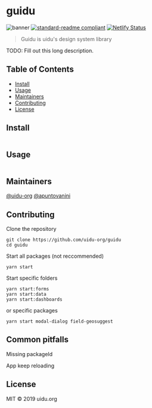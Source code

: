 # guidu

![banner](https://travis-ci.org/uidu-org/guidu.svg?branch=master) [![standard-readme compliant](https://img.shields.io/badge/standard--readme-OK-green.svg?style=flat)](https://github.com/RichardLitt/standard-readme) [![Netlify Status](https://api.netlify.com/api/v1/badges/f216cce3-c149-4be4-8d3a-cc87cb744a18/deploy-status)](https://app.netlify.com/sites/guidu/deploys)

> Guidu is uidu&#39;s design system library

TODO: Fill out this long description.

## Table of Contents

- [Install](#install)
- [Usage](#usage)
- [Maintainers](#maintainers)
- [Contributing](#contributing)
- [License](#license)

## Install

```

```

## Usage

```

```

## Maintainers

[@uidu-org](https://github.com/uidu-org)
[@apuntovanini](https://github.com/apuntovanini)

## Contributing

Clone the repository

```
git clone https://github.com/uidu-org/guidu
cd guidu
```

Start all packages (not reccommended)

```
yarn start
```

Start specific folders

```
yarn start:forms
yarn start:data
yarn start:dashboards
```

or specific packages

```
yarn start modal-dialog field-geosuggest
```

## Common pitfalls

Missing packageId

App keep reloading

## License

MIT © 2019 uidu.org
